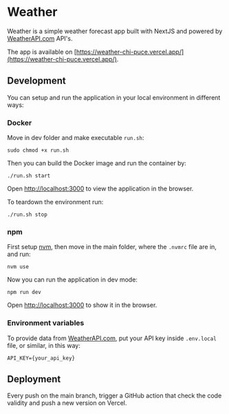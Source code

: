# Weather

Weather is a simple weather forecast app built with NextJS and powered by [WeatherAPI.com](https://www.weatherapi.com/) API's.

The app is available on [https://weather-chi-puce.vercel.app/](https://weather-chi-puce.vercel.app/).

## Development

You can setup and run the application in your local environment in different ways:

### Docker

Move in dev folder and make executable `run.sh`:

```shell
sudo chmod +x run.sh
```

Then you can build the Docker image and run the container by:

```shell
./run.sh start
```

Open [http://localhost:3000](http://localhost:3000) to view the application in the browser.

To teardown the environment run:

```shell
./run.sh stop
```

### npm

First setup [nvm](https://github.com/nvm-sh/nvm), then move in the main folder, where the `.nvmrc` file are in, and run:

```shell
nvm use
```

Now you can run the application in dev mode:

```shell
npm run dev
```

Open [http://localhost:3000](http://localhost:3000) to show it in the browser.

### Environment variables

To provide data from [WeatherAPI.com](https://www.weatherapi.com/), put your API key inside `.env.local` file, or similar, in this way:

```
API_KEY={your_api_key}
```

## Deployment

Every push on the main branch, trigger a GitHub action that check the code validity and push a new version on Vercel.
